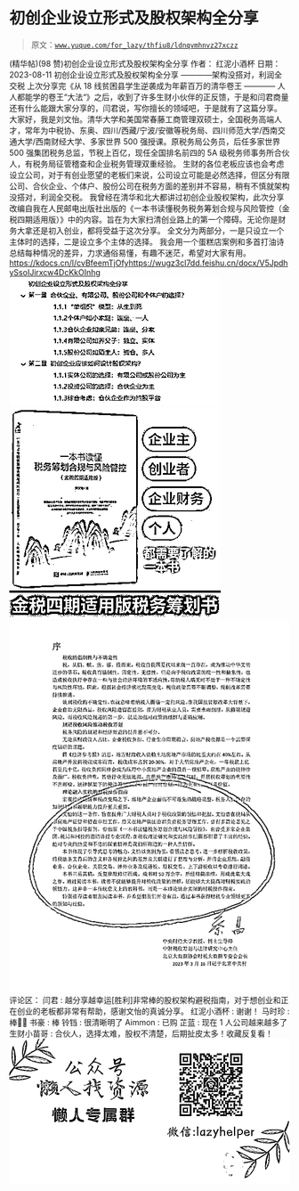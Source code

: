 # 初创企业设立形式及股权架构全分享

> 原文：[`www.yuque.com/for_lazy/thfiu8/ldnqvmhnvz27xczz`](https://www.yuque.com/for_lazy/thfiu8/ldnqvmhnvz27xczz)

<ne-h2 id="4ca54aac" data-lake-id="4ca54aac"><ne-heading-ext><ne-heading-anchor></ne-heading-anchor><ne-heading-fold></ne-heading-fold></ne-heading-ext><ne-heading-content><ne-text id="uf3769d55">(精华帖)(98 赞)初创企业设立形式及股权架构全分享</ne-text></ne-heading-content></ne-h2> <ne-p id="u7b8d2da9" data-lake-id="u7b8d2da9"><ne-text id="u467681ee">作者： 红泥小酒杯</ne-text></ne-p> <ne-p id="u325ea162" data-lake-id="u325ea162"><ne-text id="u8b1f68bd">日期：2023-08-11</ne-text></ne-p> <ne-p id="ueae9f132" data-lake-id="ueae9f132"><ne-text id="ub4639bde">初创企业设立形式及股权架构全分享 ————架构没搭对，利润全交税</ne-text></ne-p> <ne-p id="u36b57e05" data-lake-id="u36b57e05"><ne-text id="u5ecce2f3">上次分享完《从 18 线贫困县学生逆袭成为年薪百万的清华卷王 ———— 人人都能学的卷王“大法“》之后，收到了许多生财小伙伴的正反馈，于是和闫君商量还有什么能跟大家分享的，闫君说，写你擅长的领域吧，于是就有了这篇分享。</ne-text></ne-p> <ne-p id="u985129dd" data-lake-id="u985129dd"><ne-text id="u0a0f8c64">大家好，我是刘文怡。清华大学和美国常春藤工商管理双硕士，全国税务高端人才，常年为中税协、东奥、四川/西藏/宁波/安徽等税务局、四川师范大学/西南交通大学/西南财经大学、多家世界 500 强授课。原税务局公务员，后任多家世界 500 强集团税务总监，节税上百亿，现任全国排名前四的 5A 级税务师事务所合伙人，有税务局征管稽查和企业税务管理双重经验。</ne-text></ne-p> <ne-p id="u3226d606" data-lake-id="u3226d606"><ne-text id="u5f2c41f0">生财的各位老板应该也会考虑设立公司，对于有创业愿望的老板们来说，公司设立可能是必然选择，但区分有限公司、合伙企业、个体户、股份公司在税务方面的差别并不容易，稍有不慎就架构没搭对，利润全交税。</ne-text></ne-p> <ne-p id="u3d668df8" data-lake-id="u3d668df8"><ne-text id="uaacc5933">我曾经在清华和北大都讲过初创企业股权架构，此次分享改编自我在人民邮电出版社出版的《一本书读懂税务税务筹划合规与风险管控（金税四期适用版）》中的内容。旨在为大家扫清创业路上的第一个障碍。无论你是财务大拿还是初入创业，都将受益于这次分享。</ne-text></ne-p> <ne-p id="u2ae83dcd" data-lake-id="u2ae83dcd"><ne-text id="uab06f738">全文分为两部分，一是只设立一个主体时的选择，二是设立多个主体的选择。</ne-text></ne-p> <ne-p id="u1be049cc" data-lake-id="u1be049cc"><ne-text id="ud5ae284c">我会用一个蛋糕店案例和多首打油诗总结每种情况的差异，力求通俗易懂，有趣不迷茫，希望对大家有用。</ne-text></ne-p> <ne-p id="u878aabc4" data-lake-id="u878aabc4">[<ne-text id="u04a9bdf3">https://kdocs.cn/l/cvBfeemTjOfy</ne-text>](https://kdocs.cn/l/cvBfeemTjOfy)[<ne-text id="u6914120c">https://wugz3cl7dd.feishu.cn/docx/V5JpdhySsoIJirxcw4DcKkOInhg</ne-text>](https://wugz3cl7dd.feishu.cn/docx/V5JpdhySsoIJirxcw4DcKkOInhg)<ne-card data-card-name="image" data-card-type="inline" id="lXCYF" data-event-boundary="card">![](img/5e9ea3dfd57dbd15cdc20f8527757fc6.png)</ne-card></ne-p> <ne-p id="u34d4f136" data-lake-id="u34d4f136"><ne-card data-card-name="image" data-card-type="inline" id="tYryc" data-event-boundary="card">![](img/e6c5693f1e806ca4cf34d9e4ee07c488.png)</ne-card></ne-p> <ne-p id="u0e93c631" data-lake-id="u0e93c631"><ne-card data-card-name="image" data-card-type="inline" id="b3C2H" data-event-boundary="card">![](img/14ddf16bbe1a7d951a48470af7e68151.png)</ne-card></ne-p> <ne-hole id="ub7d4d0a6" data-lake-id="ub7d4d0a6"><ne-card data-card-name="hr" data-card-type="block" id="a4JV0" data-event-boundary="card"><ne-p id="u738078f9" data-lake-id="u738078f9"><ne-text id="u88c8b5d5">评论区：</ne-text></ne-p> <ne-p id="uc8ec122e" data-lake-id="uc8ec122e"><ne-text id="u50d1d018">闫君 : 越分享越幸运[胜利]非常棒的股权架构避税指南，对于想创业和正在创业的老板都非常有帮助，感谢文怡的真诚分享。</ne-text> <ne-text id="u6b62733d">红泥小酒杯 : 谢谢！</ne-text> <ne-text id="u05406088">马时珍 : 棒👍🏻</ne-text> <ne-text id="u2187cf9d">书豪 : 棒</ne-text> <ne-text id="u931083ee">铃铛 : 很清晰明了</ne-text> <ne-text id="uf9055460">Aimmon : 已购</ne-text> <ne-text id="u4557ae29">芷蓝 : 现在 1 人公司越来越多了</ne-text> <ne-text id="uff75d52c">生财小苗哥 : 合伙人，选择太难，股权不清楚，后期扯皮太多！收藏反复看！</ne-text></ne-p> <ne-p id="uff87cd07" data-lake-id="uff87cd07"><ne-card data-card-name="image" data-card-type="inline" id="lCXDJ" data-event-boundary="card">![](img/894d30a529e7c37bcd3392323c99941c.png)  <ne-hole id="u7f54b278" data-lake-id="u7f54b278"><ne-card data-card-name="hr" data-card-type="block" id="UiedO" data-event-boundary="card"></ne-card></ne-hole></ne-card></ne-p></ne-card></ne-hole>